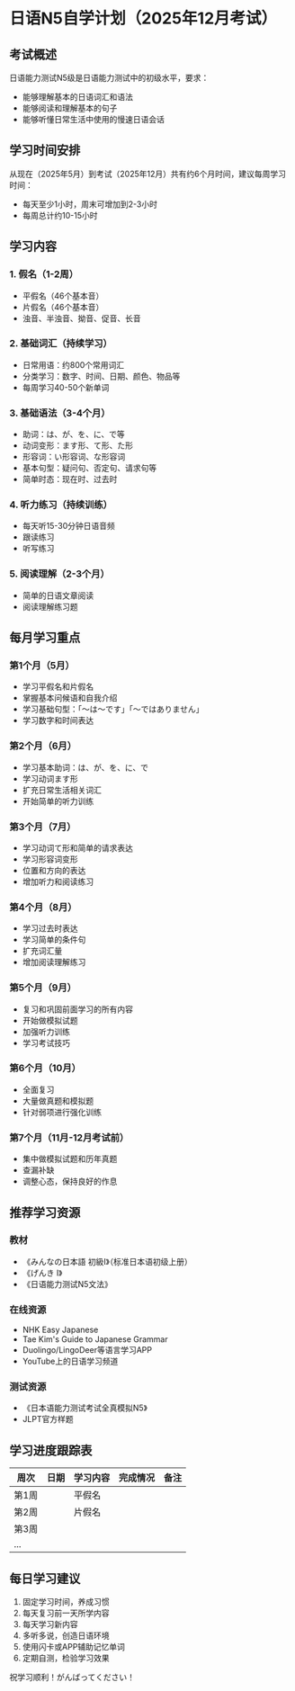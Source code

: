 # 日语N5自学计划（2025年12月考试）

## 考试概述
日语能力测试N5级是日语能力测试中的初级水平，要求：
- 能够理解基本的日语词汇和语法
- 能够阅读和理解基本的句子
- 能够听懂日常生活中使用的慢速日语会话

## 学习时间安排
从现在（2025年5月）到考试（2025年12月）共有约6个月时间，建议每周学习时间：
- 每天至少1小时，周末可增加到2-3小时
- 每周总计约10-15小时

## 学习内容

### 1. 假名（1-2周）
- 平假名（46个基本音）
- 片假名（46个基本音）
- 浊音、半浊音、拗音、促音、长音

### 2. 基础词汇（持续学习）
- 日常用语：约800个常用词汇
- 分类学习：数字、时间、日期、颜色、物品等
- 每周学习40-50个新单词

### 3. 基础语法（3-4个月）
- 助词：は、が、を、に、で等
- 动词变形：ます形、て形、た形
- 形容词：い形容词、な形容词
- 基本句型：疑问句、否定句、请求句等
- 简单时态：现在时、过去时

### 4. 听力练习（持续训练）
- 每天听15-30分钟日语音频
- 跟读练习
- 听写练习

### 5. 阅读理解（2-3个月）
- 简单的日语文章阅读
- 阅读理解练习题

## 每月学习重点

### 第1个月（5月）
- 学习平假名和片假名
- 掌握基本问候语和自我介绍
- 学习基础句型：「〜は〜です」「〜ではありません」
- 学习数字和时间表达

### 第2个月（6月）
- 学习基本助词：は、が、を、に、で
- 学习动词ます形
- 扩充日常生活相关词汇
- 开始简单的听力训练

### 第3个月（7月）
- 学习动词て形和简单的请求表达
- 学习形容词变形
- 位置和方向的表达
- 增加听力和阅读练习

### 第4个月（8月）
- 学习过去时表达
- 学习简单的条件句
- 扩充词汇量
- 增加阅读理解练习

### 第5个月（9月）
- 复习和巩固前面学习的所有内容
- 开始做模拟试题
- 加强听力训练
- 学习考试技巧

### 第6个月（10月）
- 全面复习
- 大量做真题和模拟题
- 针对弱项进行强化训练

### 第7个月（11月-12月考试前）
- 集中做模拟试题和历年真题
- 查漏补缺
- 调整心态，保持良好的作息

## 推荐学习资源

### 教材
- 《みんなの日本語 初級I》（标准日本语初级上册）
- 《げんき I》
- 《日语能力测试N5文法》

### 在线资源
- NHK Easy Japanese
- Tae Kim's Guide to Japanese Grammar
- Duolingo/LingoDeer等语言学习APP
- YouTube上的日语学习频道

### 测试资源
- 《日本语能力测试考试全真模拟N5》
- JLPT官方样题

## 学习进度跟踪表
| 周次 | 日期 | 学习内容 | 完成情况 | 备注 |
|-----|------|---------|---------|------|
| 第1周 |      | 平假名  |         |      |
| 第2周 |      | 片假名  |         |      |
| 第3周 |      |         |         |      |
| ...  |      |         |         |      |

## 每日学习建议
1. 固定学习时间，养成习惯
2. 每天复习前一天所学内容
3. 每天学习新内容
4. 多听多说，创造日语环境
5. 使用闪卡或APP辅助记忆单词
6. 定期自测，检验学习效果

祝学习顺利！がんばってください！
